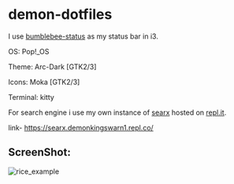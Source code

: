 # demon-dotfiles

I use <a href="https://github.com/tobi-wan-kenobi/bumblebee-status">bumblebee-status</a> as my status bar in i3.

OS: Pop!_OS

Theme: Arc-Dark [GTK2/3]

Icons: Moka [GTK2/3]

Terminal: kitty

For search engine i use my own instance of <a href="https://asciimoo.github.io/searx/">searx</a> hosted on <a href="repl.it/~">repl.it</a>.

link- https://searx.demonkingswarn1.repl.co/

## ScreenShot:
![rice_example](https://user-images.githubusercontent.com/69480361/138542966-132b7ebd-2c85-4901-b9b3-30855ffa1cac.jpg)
